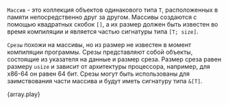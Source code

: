 `Массив` - это коллекция объектов одинакового типа `T`,
расположенных в памяти непосредственно друг за другом.
Массивы создаются с помощью квадратных скобок `[]`,
а их размер должен быть известен во время компиляции и является частью сигнатуры типа `[T; size]`.

`Срезы` похожи на массивы, но из размер не известен в момент компиляции программы.
Срезы представляют собой объекты, состоящие из указателя на данные и размер среза.
Размер среза равен размеру `usize` и зависит от
архитектуры процессора, например, для x86-64 он равен 64 бит.
Срезы могут быть использованы для заимствования части массива и будут иметь сигнатуру типа `&[T]`.

{array.play}

